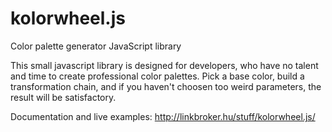 kolorwheel.js
=============
Color palette generator JavaScript library

This small javascript library is designed for developers,
who have no talent and time to create
professional color palettes.
Pick a base color,
build a transformation chain,
and if you haven't choosen too weird parameters,
the result will be satisfactory.

Documentation and live examples: http://linkbroker.hu/stuff/kolorwheel.js/
